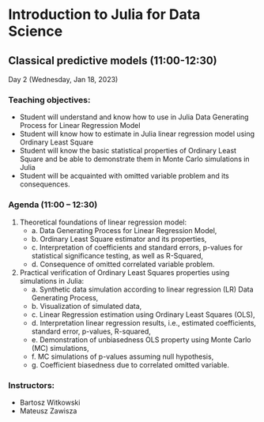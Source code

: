 # Introduction to Julia for Data Science
## Classical predictive models (11:00-12:30)
Day 2 (Wednesday, Jan 18, 2023)

### Teaching objectives:
- Student will understand and know how to use in Julia Data Generating Process for Linear Regression Model
- Student will know how to estimate in Julia linear regression model using Ordinary Least Square
- Student will know the basic statistical properties of Ordinary Least Square and be able to demonstrate them in Monte Carlo simulations in Julia
- Student will be acquainted with omitted variable problem and its consequences. 

### Agenda (11:00 – 12:30)
1. Theoretical foundations of linear regression model:
    - a. Data Generating Process for Linear Regression Model,
    - b.	Ordinary Least Square estimator and its properties,
    - c.	Interpretation of coefficients and standard errors, p-values for statistical significance testing, as well as R-Squared,
    - d.	Consequence of omitted correlated variable problem. 
2. Practical verification of Ordinary Least Squares properties using simulations in Julia:
    - a.	Synthetic data simulation according to linear regression (LR) Data Generating Process,
    - b.	Visualization of simulated data,
    - c.	Linear Regression estimation using Ordinary Least Squares (OLS),
    - d.	Interpretation linear regression results, i.e., estimated coefficients, standard error, p-values, R-squared,
    - e.	Demonstration of unbiasedness OLS property using Monte Carlo (MC) simulations,
    - f.	MC simulations of p-values assuming null hypothesis,
    - g.	Coefficient biasedness due to correlated omitted variable.
    
### Instructors:
- Bartosz Witkowski
- Mateusz Zawisza
